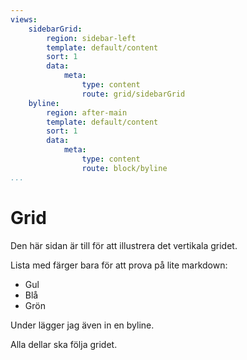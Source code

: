 ```yaml
---
views:
    sidebarGrid:
        region: sidebar-left
        template: default/content
        sort: 1
        data:
            meta:
                type: content
                route: grid/sidebarGrid
    byline:
        region: after-main
        template: default/content
        sort: 1
        data:
            meta:
                type: content
                route: block/byline
...
```


Grid
====================================

Den här sidan är till för att illustrera det vertikala gridet.

Lista med färger bara för att prova på lite markdown:

+ Gul
+ Blå
+ Grön

Under lägger jag även in en byline.

Alla dellar ska följa gridet.

